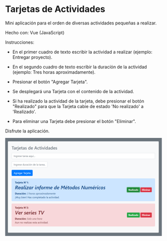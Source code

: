 # Tarjetas de Actividades

Mini aplicación para el orden de diversas actividades pequeñas a realizar.

Hecho con: Vue (JavaScript)

Instrucciones:

- En el primer cuadro de texto escribir la actividad a realizar (ejemplo: Entregar proyecto).

- En el segundo cuadro de texto escribir la duracíón de la actividad (ejemplo: Tres horas aproximadamente).

- Presionar el botón "Agregar Tarjeta".

- Se desplegará una Tarjeta con el contenido de la actividad.

- Si ha realizado la actividad de la tarjeta, debe presionar el botón "Realizado" para que la Tarjeta cabie de estado 'No realizado' a 'Realizado'.

- Para eliminar una Tarjeta debe presionar el botón "Eliminar".

Disfrute la aplicación.


![Screenshot](example.png)
